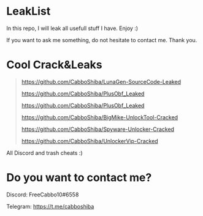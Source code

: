 # LeakList
In this repo, I will leak all usefull stuff I have. Enjoy :)

If you want to ask me something, do not hesitate to contact me. Thank you.

# Cool Crack&Leaks

> https://github.com/CabboShiba/LunaGen-SourceCode-Leaked
> 
> https://github.com/CabboShiba/PlusObf_Leaked
> 
> https://github.com/CabboShiba/PlusObf_Leaked
> 
> https://github.com/CabboShiba/BigMike-UnlockTool-Cracked
> 
> https://github.com/CabboShiba/Spyware-Unlocker-Cracked
> 
> https://github.com/CabboShiba/UnlockerVip-Cracked
> 

All Discord and trash cheats :)

# Do you want to contact me?
Discord: FreeCabbo10#6558

Telegram: https://t.me/cabboshiba

